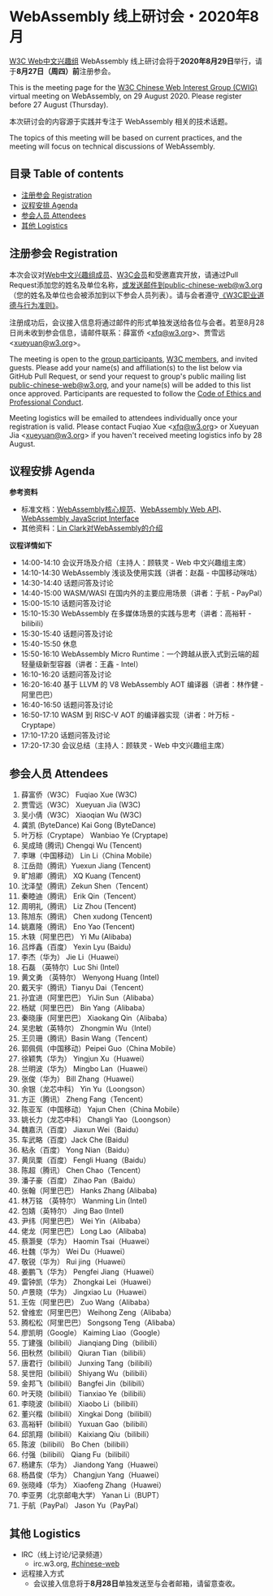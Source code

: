 # WebAssembly 线上研讨会・2020年8月

[W3C Web中文兴趣组](https://www.w3.org/2018/chinese-web-ig/) WebAssembly 线上研讨会将于**2020年8月29日**举行，请于**8月27日（周四）前**注册参会。

This is the meeting page for the [W3C Chinese Web Interest Group (CWIG)](https://www.w3.org/2018/chinese-web-ig/) virtual meeting on WebAssembly, on 29 August 2020. Please register before 27 August (Thursday).

本次研讨会的内容源于实践并专注于 WebAssembly 相关的技术话题。

The topics of this meeting will be based on current practices, and the meeting will focus on technical discussions of WebAssembly.

## 目录 Table of contents

- [注册参会 Registration](#注册参会-registration)
- [议程安排 Agenda](#议程安排-agenda)
- [参会人员 Attendees](#参会人员-attendees)
- [其他 Logistics](#其他-logistics)

## 注册参会 Registration

本次会议对[Web中文兴趣组成员](https://www.w3.org/2000/09/dbwg/details?group=109611&public=1)、[W3C会员](https://www.w3.org/Consortium/Member/List)和受邀嘉宾开放，请通过Pull Request添加您的姓名及单位名称，或发送邮件到public-chinese-web@w3.org（您的姓名及单位也会被添加到以下参会人员列表）。请与会者遵守[《W3C职业道德与行为准则》](https://www.w3.org/Consortium/cepc/)。

注册成功后，会议接入信息将通过邮件的形式单独发送给各位与会者。若至8月28日尚未收到参会信息，请邮件联系：薛富侨 <<xfq@w3.org>>、贾雪远 <<xueyuan@w3.org>>。

The meeting is open to the [group participants](https://www.w3.org/2000/09/dbwg/details?group=109611&public=1), [W3C members](https://www.w3.org/Consortium/Member/List), and invited guests. Please add your name(s) and affiliation(s) to the list below via GitHub Pull Request, or send your request to group's public mailing list public-chinese-web@w3.org, and your name(s) will be added to this list once approved. Participants are requested to follow the [Code of Ethics and Professional Conduct](https://www.w3.org/Consortium/cepc/).

Meeting logistics will be emailed to attendees individually once your registration is valid. Please contact Fuqiao Xue <<xfq@w3.org>> or Xueyuan Jia <<xueyuan@w3.org>> if you haven't received meeting logistics info by 28 August.

## 议程安排 Agenda

**参考资料**

* 标准文档：[WebAssembly核心规范](https://www.w3.org/TR/wasm-core-1/)、[WebAssembly Web API](https://www.w3.org/TR/wasm-web-api-1/)、[WebAssembly JavaScript Interface ](https://www.w3.org/TR/wasm-js-api-1/)
* 其他资料：[Lin Clark对WebAssembly的介绍](https://www.w3.org/2019/09/Meetup/speaker-lin.html) 

**议程详情如下**

* 14:00-14:10  会议开场及介绍（主持人：顾轶灵 - Web 中文兴趣组主席）
* 14:10-14:30  WebAssembly 浅谈及使用实践（讲者：赵磊 - 中国移动咪咕）
* 14:30-14:40  话题问答及讨论
* 14:40-15:00  WASM/WASI 在国内外的主要应用场景（讲者：于航 - PayPal）
* 15:00-15:10  话题问答及讨论
* 15:10-15:30  WebAssembly 在多媒体场景的实践与思考（讲者：高裕轩 - bilibili）
* 15:30-15:40  话题问答及讨论
* 15:40-15:50  休息
* 15:50-16:10  WebAssembly Micro Runtime：一个跨越从嵌入式到云端的超轻量级新型容器（讲者：王鑫 - Intel）
* 16:10-16:20  话题问答及讨论
* 16:20-16:40  基于 LLVM 的 V8 WebAssembly AOT 编译器（讲者：林作健 - 阿里巴巴）
* 16:40-16:50  话题问答及讨论
* 16:50-17:10  WASM 到 RISC-V AOT 的编译器实现（讲者：叶万标 - Cryptape）
* 17:10-17:20  话题问答及讨论
* 17:20-17:30  会议总结（主持人：顾轶灵 - Web 中文兴趣组主席）

## 参会人员 Attendees

1. 薛富侨（W3C） Fuqiao Xue (W3C)
1. 贾雪远（W3C） Xueyuan Jia (W3C)
1. 吴小倩（W3C） Xiaoqian Wu (W3C)
1. 龚凯 (ByteDance)  Kai Gong (ByteDance)
1. 叶万标（Cryptape） Wanbiao Ye (Cryptape)
1. 吴成琦 (腾讯) Chengqi Wu (Tencent)
1. 李琳（中国移动） Lin Li（China Mobile）
1. 江岳勋（腾讯）Yuexun Jiang (Tencent)
1. 旷旭卿（腾讯） XQ Kuang (Tencent)
1. 沈泽堃（腾讯）Zekun Shen（Tencent）
1. 秦睦迪（腾讯） Erik Qin（Tencent）
1. 周明礼（腾讯） Liz Zhou (Tencent)
1. 陈旭东（腾讯） Chen xudong (Tencent)
1. 姚嘉隆（腾讯） Eno Yao (Tencent)
1. 木轶（阿里巴巴） Yi Mu (Alibaba)
1. 吕烨鑫（百度） Yexin Lyu (Baidu)
1. 李杰（华为） Jie Li（Huawei）
1. 石磊 （英特尔）Luc Shi (Intel)
1. 黄文勇 （英特尔） Wenyong Huang (Intel)
1. 戴天宇（腾讯）Tianyu Dai（Tencent）
1. 孙宜进（阿里巴巴） YiJin Sun（Alibaba）
1. 杨斌（阿里巴巴） Bin Yang（Alibaba）
1. 秦晓康（阿里巴巴） Xiaokang Qin（Alibaba）
1. 吴忠敏（英特尔） Zhongmin Wu（Intel）
1. 王贝珊（腾讯）Basin Wang（Tencent）
1. 郭佩佩（中国移动）Peipei Guo（China Mobile）
1. 徐颖隽（华为） Yingjun Xu（Huawei）
1. 兰明波（华为） Mingbo Lan（Huawei）
1. 张俊（华为） Bill Zhang（Huawei）
1. 余银（龙芯中科） Yin Yu（Loongson）
1. 方正（腾讯） Zheng Fang（Tencent）
1. 陈亚军（中国移动） Yajun Chen（China Mobile）
1. 姚长力（龙芯中科） Changli Yao（Loongson）
1. 魏嘉汛（百度） Jiaxun Wei（Baidu）
1. 车武略（百度）Jack Che (Baidu)
1. 粘永（百度） Yong Nian（Baidu）
1. 黄凤栗（百度） Fengli Huang（Baidu）
1. 陈超（腾讯） Chen Chao（Tencent）
1. 潘子豪（百度） Zihao Pan（Baidu）
1. 张翰（阿里巴巴） Hanks Zhang (Alibaba)
1. 林万铭 （英特尔） Wanming Lin (Intel)
1. 包婧（英特尔） Jing Bao (Intel)
1. 尹纬（阿里巴巴） Wei Yin（Alibaba）
1. 佬龙（阿里巴巴） Long Lao（Alibaba)
1. 蔡灏旻（华为） Haomin Tsai（Huawei）
1. 杜魏（华为） Wei Du（Huawei）
1. 敬锐（华为） Rui jing（Huawei）
1. 姜鹏飞（华为） Pengfei Jiang（Huawei）
1. 雷钟凯（华为） Zhongkai Lei（Huawei）
1. 卢景晓（华为） Jingxiao Lu（Huawei）
1. 王佐（阿里巴巴） Zuo Wang（Alibaba）
1. 曾维宏（阿里巴巴） Weihong Zeng（Alibaba）
1. 腾松松（阿里巴巴） Songsong Teng（Alibaba）
1. 廖凯明（Google） Kaiming Liao（Google）
1. 丁建强（bilibili） Jianqiang Ding（bilibili）
1. 田秋然（bilibili） Qiuran Tian（bilibili）
1. 唐君行（bilibili） Junxing Tang（bilibili）
1. 吴世阳（bilibili） Shiyang Wu（bilibili）
1. 金邦飞（bilibili） Bangfei Jin（bilibili）
1. 叶天晓（bilibili） Tianxiao Ye（bilibili）
1. 李晓波（bilibili） Xiaobo Li（bilibili）
1. 董兴楷（bilibili） Xingkai Dong（bilibili）
1. 高裕轩（bilibili） Yuxuan Gao（bilibili）
1. 邱凯翔（bilibili） Kaixiang Qiu（bilibili）
1. 陈波（bilibili） Bo Chen（bilibili）
1. 付强（bilibili） Qiang Fu（bilibili）
1. 杨建东（华为） Jiandong Yang（Huawei）
1. 杨昌俊（华为） Changjun Yang（Huawei）
1. 张晓峰（华为） Xiaofeng Zhang（Huawei）
1. 李亚男（北京邮电大学） Yanan Li（BUPT）
1. 于航（PayPal） Jason Yu（PayPal）

## 其他 Logistics

* IRC（线上讨论/记录频道）
  * irc.w3.org, <a href="http://irc.w3.org/?channels=#chinese-web">#chinese-web</a>
* 远程接入方式
  * 会议接入信息将于**8月28日**单独发送至与会者邮箱，请留意查收。


